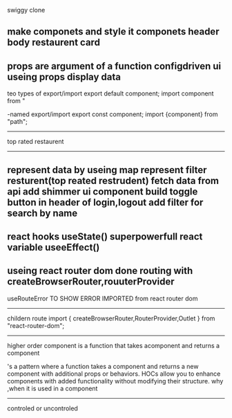 swiggy clone 

make componets and style it
componets
header
body
restaurent card
--------------------------------
props are argument of a function
configdriven ui
useing props display data
---------------------------------
teo types of export/import
export default component;
import component from "

-named export/import 
export const component;
import {component} from "path";

------------------
top rated restaurent


----------------------
represent data by useing map
represent filter resturent(top reated restrudent)
fetch data from api
add shimmer ui component
build toggle button in header of login,logout
add filter for search by name
-----------------------
react hooks
useState() superpowerfull react variable
useeEffect()
---------------------------------
useing react router dom 
done routing
with createBrowserRouter,rouuterProvider
----------------
useRouteError TO SHOW ERROR
IMPORTED from react router dom

--------------------------------
childern route
import { createBrowserRouter,RouterProvider,Outlet } from "react-router-dom";


----------------------------------
higher order component is a function that takes acomponent and returns a component

's a pattern where a function takes a component and returns a new component with additional props or behaviors. HOCs allow you to enhance components with added functionality without modifying their structure.
why ,when it is used in a component

--------------------------------------
controled or uncontroled